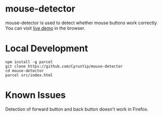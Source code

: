# mouse-detector

mouse-detector is used to detect whether mouse buttons work correctly. You can visit [live demo](https://mouse-detector.cyrusyip.org/) in the browser.

# Local Development

```
npm install -g parcel
git clone https://github.com/CyrusYip/mouse-detector
cd mouse-detector
parcel src/index.html
```

# Known Issues

Detection of forward button and back button doesn't work in Firefox.